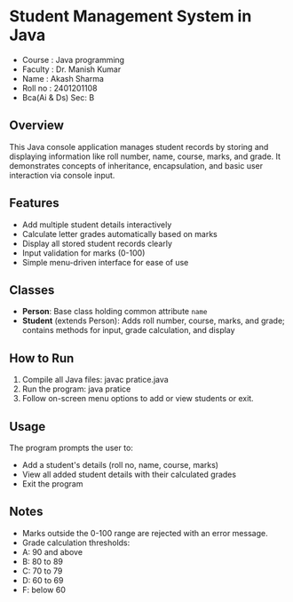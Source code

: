 # Student Management System in Java

- Course : Java programming
- Faculty : Dr. Manish Kumar
- Name : Akash Sharma
- Roll no : 2401201108
- Bca(Ai & Ds) Sec: B

## Overview
This Java console application manages student records by storing and displaying information like roll number, name, course, marks, and grade. It demonstrates concepts of inheritance, encapsulation, and basic user interaction via console input.

## Features
- Add multiple student details interactively
- Calculate letter grades automatically based on marks
- Display all stored student records clearly
- Input validation for marks (0-100)
- Simple menu-driven interface for ease of use

## Classes
- **Person**: Base class holding common attribute `name`
- **Student** (extends Person): Adds roll number, course, marks, and grade; contains methods for input, grade calculation, and display

## How to Run
1. Compile all Java files:
javac pratice.java
2. Run the program:
java pratice
3. Follow on-screen menu options to add or view students or exit.

## Usage
The program prompts the user to:
- Add a student's details (roll no, name, course, marks)
- View all added student details with their calculated grades
- Exit the program

## Notes
- Marks outside the 0-100 range are rejected with an error message.
- Grade calculation thresholds:
- A: 90 and above
- B: 80 to 89
- C: 70 to 79
- D: 60 to 69
- F: below 60
